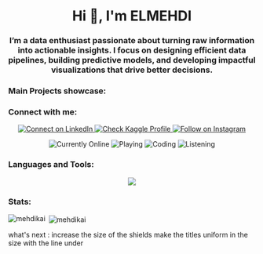 <h1 align="center">Hi 👋, I'm ELMEHDI</h1>
<h3 align="center">I’m a data enthusiast passionate about turning raw information into actionable insights. I focus on designing efficient data pipelines, building predictive models, and developing impactful visualizations that drive better decisions.</h3>
<h3 align="left">Main Projects showcase:</h3>



<h3 align="left">Connect with me:</h3>

<p align="center">
  <!-- Social badges -->
  <a href="https://www.linkedin.com/in/elmehdi-elkaissouni-234172264" target="_blank">
    <img src="https://img.shields.io/badge/connect-LinkedIn-0077B5" alt="Connect on LinkedIn" />
  </a>
  <a href="https://www.kaggle.com/elmahdielkaissouni" target="_blank">
    <img src="https://img.shields.io/badge/check-Kaggle-20BEFF" alt="Check Kaggle Profile" />
  </a>
  <a href="https://www.instagram.com/the_m.kai_999" target="_blank">
    <img src="https://img.shields.io/badge/follow-Instagram-E4405F" alt="Follow on Instagram" />
  </a>
</p>

<p align="center">
  <!-- Status badges -->
  <img src="https://img.shields.io/badge/currently-online-green" alt="Currently Online" />
  <img src="https://img.shields.io/badge/playing-nothing-blue" alt="Playing" />
  <img src="https://img.shields.io/badge/coding-nothing%20rn-1E90FF" alt="Coding" />
  <img src="https://img.shields.io/badge/listening%20to-nothing%20rn-spotify" alt="Listening" />
</p>

<h3 align="left">Languages and Tools:</h3>

<p align="center">
  <a href="https://skillicons.dev">
    <img src="https://skillicons.dev/icons?i=c,cpp,css,django,docker,figma,git,github,html,java,js,jenkins,kafka,kubernetes,linux,mongodb,mysql,postman,python,react,scala,spring,sqlite,tailwind,ts,tensorflow,pytorch,r,gcp,azure,&perline=10" />
  </a>
</p>

<h3 align="left">Stats:</h3>



<p><img align="left" src="https://github-readme-stats.vercel.app/api/top-langs?username=mehdikai&show_icons=true&theme=radical" alt="mehdikai" /></p>

<p>&nbsp;<img align="center" src="https://github-readme-stats.vercel.app/api?username=mehdikai&show_icons=true&theme=radical" alt="mehdikai" /></p>



what's next :
increase the size of the shields
make the titles uniform in the size with the line under 
